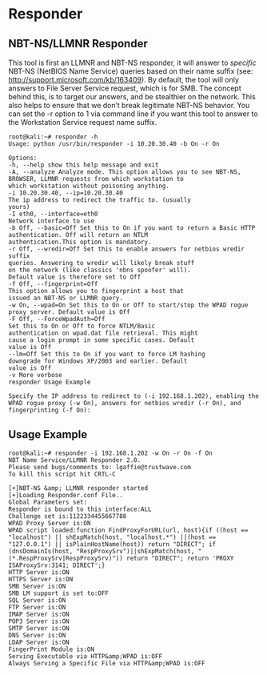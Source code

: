 # Responder 
## NBT-NS/LLMNR Responder

This tool is first an LLMNR and NBT-NS responder, it will answer to *specific* NBT-NS (NetBIOS Name Service) queries based on their name suffix (see: http://support.microsoft.com/kb/163409). By default, the tool will only answers to File Server Service request, which is for SMB. The concept behind this, is to target our answers, and be stealthier on the network. This also helps to ensure that we don’t break legitimate NBT-NS behavior. You can set the -r option to 1 via command line if you want this tool to answer to the Workstation Service request name suffix.

```
root@kali:~# responder -h
Usage: python /usr/bin/responder -i 10.20.30.40 -b On -r On

Options:
-h, --help show this help message and exit
-A, --analyze Analyze mode. This option allows you to see NBT-NS,
BROWSER, LLMNR requests from which workstation to
which workstation without poisoning anything.
-i 10.20.30.40, --ip=10.20.30.40
The ip address to redirect the traffic to. (usually
yours)
-I eth0, --interface=eth0
Network interface to use
-b Off, --basic=Off Set this to On if you want to return a Basic HTTP
authentication. Off will return an NTLM
authentication.This option is mandatory.
-r Off, --wredir=Off Set this to enable answers for netbios wredir suffix
queries. Answering to wredir will likely break stuff
on the network (like classics 'nbns spoofer' will).
Default value is therefore set to Off
-f Off, --fingerprint=Off
This option allows you to fingerprint a host that
issued an NBT-NS or LLMNR query.
-w On, --wpad=On Set this to On or Off to start/stop the WPAD rogue
proxy server. Default value is Off
-F Off, --ForceWpadAuth=Off
Set this to On or Off to force NTLM/Basic
authentication on wpad.dat file retrieval. This might
cause a login prompt in some specific cases. Default
value is Off
--lm=Off Set this to On if you want to force LM hashing
downgrade for Windows XP/2003 and earlier. Default
value is Off
-v More verbose
responder Usage Example

Specify the IP address to redirect to (-i 192.168.1.202), enabling the WPAD rogue proxy (-w On), answers for netbios wredir (-r On), and fingerprinting (-f On):
```

## Usage Example
```
root@kali:~# responder -i 192.168.1.202 -w On -r On -f On
NBT Name Service/LLMNR Responder 2.0.
Please send bugs/comments to: lgaffie@trustwave.com
To kill this script hit CRTL-C

[+]NBT-NS &amp; LLMNR responder started
[+]Loading Responder.conf File..
Global Parameters set:
Responder is bound to this interface:ALL
Challenge set is:1122334455667788
WPAD Proxy Server is:ON
WPAD script loaded:function FindProxyForURL(url, host){if ((host == "localhost") || shExpMatch(host, "localhost.*") ||(host == "127.0.0.1") || isPlainHostName(host)) return "DIRECT"; if (dnsDomainIs(host, "RespProxySrv")||shExpMatch(host, "(*.RespProxySrv|RespProxySrv)")) return "DIRECT"; return 'PROXY ISAProxySrv:3141; DIRECT';}
HTTP Server is:ON
HTTPS Server is:ON
SMB Server is:ON
SMB LM support is set to:OFF
SQL Server is:ON
FTP Server is:ON
IMAP Server is:ON
POP3 Server is:ON
SMTP Server is:ON
DNS Server is:ON
LDAP Server is:ON
FingerPrint Module is:ON
Serving Executable via HTTP&amp;WPAD is:OFF
Always Serving a Specific File via HTTP&amp;WPAD is:OFF
```
